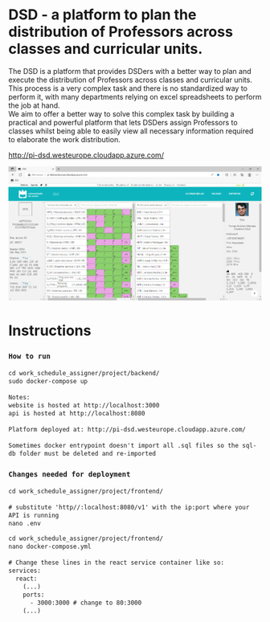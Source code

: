 # DSD - a platform to plan the distribution of Professors across classes and curricular units.

The DSD is a platform that provides DSDers with a better way to plan and execute the distribution of Professors across classes and curricular units.<br>
This process is a very complex task and there is no standardized way to perform it, with many departments relying on excel spreadsheets to perform the job at hand.<br>
We aim to offer a better way to solve this complex task by building a practical and powerful platform that lets DSDers assign Professors to classes whilst being able to easily view all necessary information required to elaborate the work distribution.

http://pi-dsd.westeurope.cloudapp.azure.com/

![Image](/deliveries/dsd.png)


# Instructions
### `How to run`

```
cd work_schedule_assigner/project/backend/
sudo docker-compose up

Notes: 
website is hosted at http://localhost:3000
api is hosted at http://localhost:8080

Platform deployed at: http://pi-dsd.westeurope.cloudapp.azure.com/

Sometimes docker entrypoint doesn't import all .sql files so the sql-db folder must be deleted and re-imported
```

### `Changes needed for deployment`
```
cd work_schedule_assigner/project/frontend/

# substitute 'http//:localhost:8080/v1' with the ip:port where your API is running
nano .env
```
```
cd work_schedule_assigner/project/frontend/
nano docker-compose.yml

# Change these lines in the react service container like so:
services:
  react:
    (...)
    ports:
      - 3000:3000 # change to 80:3000
    (...)
```